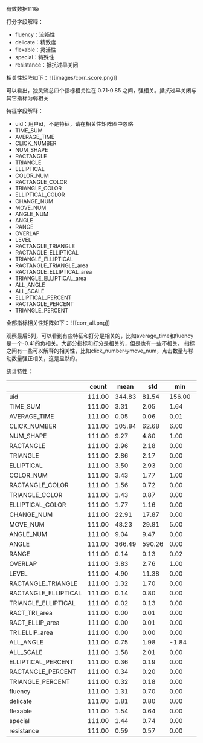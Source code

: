 
有效数据111条

打分字段解释：
- fluency：流畅性
- delicate：精致度
- flexable：灵活性
- special：特殊性
- resistance：抵抗过早关闭

相关性矩阵如下：
![[images/corr_score.png]]

可以看出，独灵流总四个指标相关性在 0.71-0.85 之间，强相关。抵抗过早关闭与其它指标为弱相关

特征字段解释：
- uid：用户id，不是特征，请在相关性矩阵图中忽略
- TIME_SUM
- AVERAGE_TIME
- CLICK_NUMBER
- NUM_SHAPE
- RACTANGLE
- TRIANGLE
- ELLIPTICAL
- COLOR_NUM
- RACTANGLE_COLOR
- TRIANGLE_COLOR
- ELLIPTICAL_COLOR
- CHANGE_NUM
- MOVE_NUM
- ANGLE_NUM
- ANGLE
- RANGE
- OVERLAP
- LEVEL
- RACTANGLE_TRIANGLE
- RACTANGLE_ELLIPTICAL
- TRIANGLE_ELLIPTICAL
- RACTANGLE_TRIANGLE_area
- RACTANGLE_ELLIPTICAL_area
- TRIANGLE_ELLIPTICAL_area
- ALL_ANGLE
- ALL_SCALE
- ELLIPTICAL_PERCENT
- RACTANGLE_PERCENT
- TRIANGLE_PERCENT


全部指标相关性矩阵如下：
![[corr_all.png]]


观察最后5列，可以看到有些特征和打分是相关的，比如average_time和fluency是一个-0.41的负相关。大部分指标和打分是相关的，但是也有一些不相关。
指标之间有一些可以解释的相关性，比如click_number与move_num，点击数量与移动数量强正相关，这是显然的。


统计特性：


|                           | count  | mean   | std    | min    | 0.25   | 0.50   | 0.75   | max     |  
|---------------------------|--------|--------|--------|--------|--------|--------|--------|---------|  
| uid                       | 111.00 | 344.83 | 81.54  | 156.00 | 285.50 | 333.00 | 403.00 | 501.00  |  
| TIME_SUM                  | 111.00 | 3.31   | 2.05   | 1.64   | 2.61   | 2.82   | 3.33   | 20.99   |  
| AVERAGE_TIME              | 111.00 | 0.05   | 0.06   | 0.01   | 0.02   | 0.03   | 0.05   | 0.56    |  
| CLICK_NUMBER              | 111.00 | 105.84 | 62.68  | 6.00   | 55.00  | 93.00  | 138.00 | 327.00  |  
| NUM_SHAPE                 | 111.00 | 9.27   | 4.80   | 1.00   | 6.00   | 9.00   | 13.00  | 26.00   |  
| RACTANGLE                 | 111.00 | 2.96   | 2.18   | 0.00   | 1.00   | 2.00   | 4.00   | 12.00   |  
| TRIANGLE                  | 111.00 | 2.86   | 2.17   | 0.00   | 1.00   | 2.00   | 4.00   | 13.00   |  
| ELLIPTICAL                | 111.00 | 3.50   | 2.93   | 0.00   | 1.00   | 3.00   | 4.00   | 17.00   |  
| COLOR_NUM                 | 111.00 | 3.43   | 1.77   | 1.00   | 2.00   | 3.00   | 4.50   | 9.00    |  
| RACTANGLE_COLOR           | 111.00 | 1.56   | 0.72   | 0.00   | 1.00   | 1.00   | 2.00   | 4.00    |  
| TRIANGLE_COLOR            | 111.00 | 1.43   | 0.87   | 0.00   | 1.00   | 1.00   | 2.00   | 6.00    |  
| ELLIPTICAL_COLOR          | 111.00 | 1.77   | 1.16   | 0.00   | 1.00   | 1.00   | 2.00   | 7.00    |  
| CHANGE_NUM                | 111.00 | 22.91  | 17.87  | 0.00   | 10.00  | 18.00  | 32.00  | 88.00   |  
| MOVE_NUM                  | 111.00 | 48.23  | 29.81  | 5.00   | 26.50  | 43.00  | 61.50  | 185.00  |  
| ANGLE_NUM                 | 111.00 | 9.04   | 9.47   | 0.00   | 2.00   | 6.00   | 13.00  | 50.00   |  
| ANGLE                     | 111.00 | 366.49 | 590.26 | 0.00   | 0.00   | 180.00 | 540.00 | 3780.00 |  
| RANGE                     | 111.00 | 0.14   | 0.13   | 0.02   | 0.06   | 0.11   | 0.17   | 0.75    |  
| OVERLAP                   | 111.00 | 3.83   | 2.76   | 1.00   | 2.00   | 3.00   | 4.00   | 17.00   |  
| LEVEL                     | 111.00 | 4.90   | 11.38  | 0.00   | 0.00   | 1.00   | 4.00   | 76.00   |  
| RACTANGLE_TRIANGLE        | 111.00 | 1.32   | 1.70   | 0.00   | 0.00   | 1.00   | 2.00   | 9.00    |  
| RACTANGLE_ELLIPTICAL      | 111.00 | 0.14   | 0.80   | 0.00   | 0.00   | 0.00   | 0.00   | 8.00    |  
| TRIANGLE_ELLIPTICAL       | 111.00 | 0.02   | 0.13   | 0.00   | 0.00   | 0.00   | 0.00   | 1.00    |  
| RACT_TRI_area             | 111.00 | 0.00   | 0.01   | 0.00   | 0.00   | 0.00   | 0.00   | 0.04    |  
| RACT_ELLIP_area           | 111.00 | 0.00   | 0.01   | 0.00   | 0.00   | 0.00   | 0.00   | 0.05    |  
| TRI_ELLIP_area            | 111.00 | 0.00   | 0.00   | 0.00   | 0.00   | 0.00   | 0.00   | 0.01    |  
| ALL_ANGLE                 | 111.00 | 0.75   | 1.98   | -1.84  | 0.00   | 0.00   | 0.01   | 12.51   |  
| ALL_SCALE                 | 111.00 | 1.58   | 2.01   | 0.00   | 0.00   | 1.00   | 2.18   | 9.06    |  
| ELLIPTICAL_PERCENT        | 111.00 | 0.36   | 0.19   | 0.00   | 0.22   | 0.33   | 0.50   | 1.00    |  
| RACTANGLE_PERCENT         | 111.00 | 0.34   | 0.20   | 0.00   | 0.18   | 0.33   | 0.46   | 1.00    |  
| TRIANGLE_PERCENT          | 111.00 | 0.32   | 0.18   | 0.00   | 0.20   | 0.31   | 0.42   | 1.00    |  
| fluency                   | 111.00 | 1.31   | 0.70   | 0.00   | 1.00   | 1.00   | 2.00   | 3.00    |  
| delicate                  | 111.00 | 1.81   | 0.80   | 0.00   | 1.00   | 2.00   | 2.40   | 4.00    |  
| flexable                  | 111.00 | 1.54   | 0.64   | 0.00   | 1.00   | 1.50   | 2.00   | 2.75    |  
| special                   | 111.00 | 1.44   | 0.74   | 0.00   | 1.00   | 1.25   | 2.00   | 3.00    |  
| resistance                | 111.00 | 0.59   | 0.57   | 0.00   | 0.20   | 0.25   | 1.00   | 2.00    |

